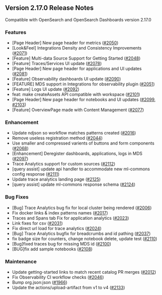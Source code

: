 ## Version 2.17.0 Release Notes

Compatible with OpenSearch and OpenSearch Dashboards version 2.17.0

### Features
* [Page Header] New page header for metrics ([#2050](https://github.com/opensearch-project/dashboards-observability/pull/2050))
* [Look&Feel] Integrations Density and Consistency Improvements ([#2071](https://github.com/opensearch-project/dashboards-observability/pull/2071))
* [Feature] Multi-data Source Support for Getting Started ([#2048](https://github.com/opensearch-project/dashboards-observability/pull/2048))
* [Feature] Traces/Services UI update ([#2078](https://github.com/opensearch-project/dashboards-observability/pull/2078))
* [Page Header] New page header for applications and UI updates ([#2081](https://github.com/opensearch-project/dashboards-observability/pull/2081))
* [Feature] Observability dashboards UI update ([#2090](https://github.com/opensearch-project/dashboards-observability/pull/2090))
* [FEATURE] MDS support in Integrations for observability plugin ([#2051](https://github.com/opensearch-project/dashboards-observability/pull/2051))
* [Feature] Logs UI update ([#2092](https://github.com/opensearch-project/dashboards-observability/pull/2092))
* feat: make createAssets API compatible with workspace ([#2101](https://github.com/opensearch-project/dashboards-observability/pull/2101))
* [Page Header] New page header for notebooks and UI updates ([#2099](https://github.com/opensearch-project/dashboards-observability/pull/2099), [#2103](https://github.com/opensearch-project/dashboards-observability/pull/2203))
* [Feature] OverviewPage made with Content Management ([#2077](https://github.com/opensearch-project/dashboards-observability/pull/2077))

### Enhancement
* Update ndjson so workflow matches patterns created ([#2016](https://github.com/opensearch-project/dashboards-observability/pull/2016))
* Remove useless registration method ([#2044](https://github.com/opensearch-project/dashboards-observability/pull/2044))
* Use smaller and compressed varients of buttons and form components ([#2068](https://github.com/opensearch-project/dashboards-observability/pull/2068))
* [Enhancement] Deregister dashboards, applications, logs in MDS ([#2097](https://github.com/opensearch-project/dashboards-observability/pull/2097))
* Trace Analytics support for custom sources ([#2112](https://github.com/opensearch-project/dashboards-observability/pull/2112))
* [query assist] update api handler to accommodate new ml-commons config response ([#2111](https://github.com/opensearch-project/dashboards-observability/pull/2111))
* Update trace analytics landing page ([#2125](https://github.com/opensearch-project/dashboards-observability/pull/2125))
* [query assist] update ml-commons response schema ([#2124](https://github.com/opensearch-project/dashboards-observability/pull/2124))

### Bug Fixes
* [Bug] Trace Analytics bug fix for local cluster being rendered ([#2006](https://github.com/opensearch-project/dashboards-observability/pull/2006))
* Fix docker links & index patterns names ([#2017](https://github.com/opensearch-project/dashboards-observability/pull/2017))
* Traces and Spans tab Fix for application analytics ([#2023](https://github.com/opensearch-project/dashboards-observability/pull/2023))
* Link fixes for csv ([#2031](https://github.com/opensearch-project/dashboards-observability/pull/2031))
* Fix direct url load for trace analytics ([#2024](https://github.com/opensearch-project/dashboards-observability/pull/2024))
* [Bug] Trace Analytics bugfix for breadcrumbs and id pathing ([#2037](https://github.com/opensearch-project/dashboards-observability/pull/2037))
* fix badge size for counters, change notebook delete, update test ([#2110](https://github.com/opensearch-project/dashboards-observability/pull/2110))
* [Bug]fixed traces bug for missing MDS id ([#2100](https://github.com/opensearch-project/dashboards-observability/pull/2100))
* [BUG]fix add sample notebooks ([#2108](https://github.com/opensearch-project/dashboards-observability/pull/2108))

### Maintenance
* Update getting-started links to match recent catalog PR merges ([#2012](https://github.com/opensearch-project/dashboards-observability/pull/2006))
* Fix Observability CI workflow checks ([#2046](https://github.com/opensearch-project/dashboards-observability/pull/2046))
* Bump org.json:json ([#1966](https://github.com/opensearch-project/dashboards-observability/pull/1966))
* Update the actions/upload-artifact from v1 to v4 ([#2133](https://github.com/opensearch-project/dashboards-observability/pull/2133))
